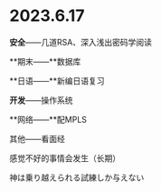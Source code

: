 # 2023.6.17

**安全**——几道RSA、深入浅出密码学阅读

**期末——**数据库

**日语——**新编日语复习

**开发**——操作系统

**网络——**配MPLS

其他——看面经

感觉不好的事情会发生（长期）

神は乗り越えられる試練しか与えない
